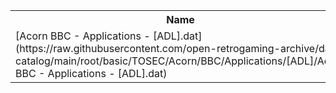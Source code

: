 <table>
<tr><th>Name</th><th>Size</th></tr>
<tr><td>
[Acorn BBC - Applications - [ADL].dat](https://raw.githubusercontent.com/open-retrogaming-archive/dat-catalog/main/root/basic/TOSEC/Acorn/BBC/Applications/[ADL]/Acorn BBC - Applications - [ADL].dat)
</td><td>4148</td></tr>
</table>
